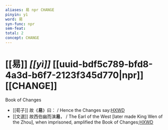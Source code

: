 ```yaml
---
aliases: 易 npr CHANGE
pinyin: yì
word: 易
syn-func: npr
sem-feat: 
total: 2
concept: CHANGE 
---
```

# [[易]] *[[yì]]*  [[uuid-bdf5c789-bfd8-4a3d-b6f7-2123f345d770|npr]] [[CHANGE]]
Book of Changes
 - [[荀子]] 故《**易**》曰：
                     / Hence the Changes say:[HXWD](https://hxwd.org/textview.html?location=KR3a0002_tls_005-8a.30)
 - [[文選]] 故西伯幽而演**易**，
                     / The Earl of the West [later made King Wen of the Zhou], when imprisoned, amplified the Book of Changes;[HXWD](https://hxwd.org/textview.html?location=KR4h0001_tls_052-11a.14)